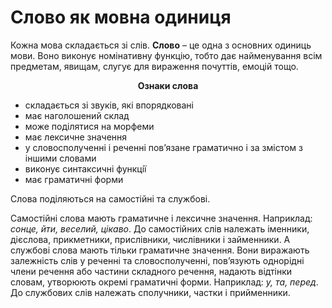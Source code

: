 # Слово як мовна одиниця

Кожна мова складається зi слiв. <b>Слово</b> – це одна з основних одиниць мови. Воно виконує номiнативну функцiю, тобто дає найменування всiм предметам, явищам, слугує для вираження почуттiв, емоцiй тощо.


<p align="center"> <b>Ознаки слова</b> </p>

* складається зi звукiв, якi впорядкованi
* має наголошений склад
* може подiлятися на морфеми
* має лексичне значення
* у словосполученнi i реченнi пов’язане граматично i за змiстом з iншими словами
* виконує синтаксичнi функцiї 
* має граматичнi форми


Слова подiляються на самостiйнi та службовi.

Самостiйнi слова мають граматичне i лексичне значення. Наприклад: <i>сонце, йти, веселий, цiкаво</i>. До самостiйних слiв належать iменники, дiєслова, прикметники, прислiвники, числiвники i займенники. А службовi слова мають тiльки граматичне значення. Вони виражають залежнiсть слiв у реченнi та словосполученнi, пов’язують однорiднi члени речення або частини складного речення, надають вiдтiнки словам, утворюють окремi граматичнi форми. Наприклад: <i>у, та, перед</i>. До службових слiв належать сполучники, частки i прийменники.